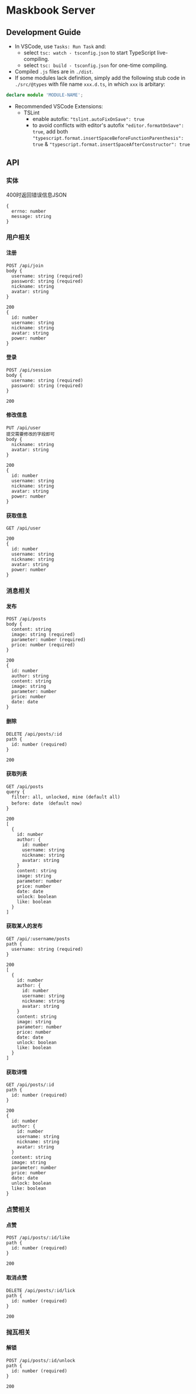 # Maskbook Server

## Development Guide

* In VSCode, use `Tasks: Run Task` and:
  * select `tsc: watch - tsconfig.json` to start TypeScript live-compiling.
  * select `tsc: build - tsconfig.json` for one-time compiling.
* Compiled `.js` files are in `./dist`.
* If some modules lack definition, simply add the following stub code in `./src/@types` with file name `xxx.d.ts`, in which `xxx` is arbitary:
```typescript
declare module 'MODULE-NAME';
```
* Recommended VSCode Extensions:
  * TSLint
    * enable autofix: `"tslint.autoFixOnSave": true`
    * to avoid conflicts with editor's autofix `"editor.formatOnSave": true`, add both `"typescript.format.insertSpaceBeforeFunctionParenthesis": true` & `"typescript.format.insertSpaceAfterConstructor": true`

## API
### 实体
400时返回错误信息JSON
```
{
  errno: number
  message: string
}
```

### 用户相关
#### 注册
```
POST /api/join
body {
  username: string (required)
  password: string (required)
  nickname: string
  avatar: string
}

200
{
  id: number
  username: string
  nickname: string
  avatar: string
  power: number
}
```

#### 登录
```
POST /api/session
body {
  username: string (required)
  password: string (required)
}

200
```

#### 修改信息
```
PUT /api/user
提交需要修改的字段即可
body {
  nickname: string
  avatar: string
}

200
{
  id: number
  username: string
  nickname: string
  avatar: string
  power: number
}
```

#### 获取信息
```
GET /api/user

200
{
  id: number
  username: string
  nickname: string
  avatar: string
  power: number
}
```

### 消息相关
#### 发布
```
POST /api/posts
body {
  content: string
  image: string (required)
  parameter: number (required)
  price: number (required)
}

200
{
  id: number
  author: string
  content: string
  image: string
  parameter: number
  price: number
  date: date
}
```

#### 删除
```
DELETE /api/posts/:id
path {
  id: number (required)
}

200
```

#### 获取列表
```
GET /api/posts
query {
  filter: all, unlocked, mine (default all)
  before: date （default now)
}

200
[
  {
    id: number
    author: {
      id: number
      username: string
      nickname: string
      avatar: string
    }
    content: string
    image: string
    parameter: number
    price: number
    date: date
    unlock: boolean
    like: boolean
  }
]
```

#### 获取某人的发布
```
GET /api/:username/posts
path {
  username: string (required)
}

200
[
  {
    id: number
    author: {
      id: number
      username: string
      nickname: string
      avatar: string
    }
    content: string
    image: string
    parameter: number
    price: number
    date: date
    unlock: boolean
    like: boolean
  }
]
```

#### 获取详情
```
GET /api/posts/:id
path {
  id: number (required)
}

200
{
  id: number
  author: {
    id: number
    username: string
    nickname: string
    avatar: string
  }
  content: string
  image: string
  parameter: number
  price: number
  date: date
  unlock: boolean
  like: boolean
}
```

### 点赞相关
#### 点赞
```
POST /api/posts/:id/like
path {
  id: number (required)
}

200
```

#### 取消点赞
```
DELETE /api/posts/:id/lick
path {
  id: number (required)
}

200
```

### 抛瓦相关
#### 解锁
```
POST /api/posts/:id/unlock
path {
  id: number (required)
}

200
```
